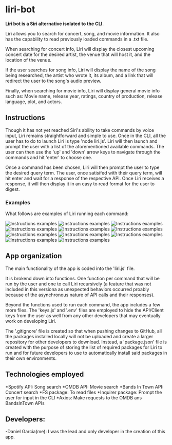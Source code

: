 # liri-bot

**Liri bot is a Siri alternative isolated to the CLI.**

Liri allows you to search for concert, song, and movie information. It also has the capability to read previously loaded commands in a .txt file.

When searching for concert info, Liri will display the closest upcoming concert date for the desired artist, the venue that will host it, and the location of the venue.

If the user searches for song info, Liri will display the name of the song being researched, the artist who wrote it, its album, and a link that will redirect the user to the song's audio preview.

Finally, when searching for movie info, Liri will display general movie info such as: Movie name, release year, ratings, country of production, release language, plot, and actors.

## Instructions

Though it has not yet reached Siri's ability to take commands by voice input, Liri remains straightforward and simple to use. Once in the CLI, all the user has to do to launch Liri is type 'node liri.js'. Liri will then launch and prompt the user with a list of the aforementioned available commands. The user can then use the 'up' and 'down' arrow keys to navigate through the commands and hit 'enter' to choose one. 

Once a command has been chosen, Liri will then prompt the user to type the desired query term. The user, once satisifed with their query term, will hit enter and wait for a response of the respective API. Once Liri receives a response, it will then display it in an easy to read format for the user to digest.

### Examples

What follows are examples of Liri running each command:

![Instructions examples](./screenshots/1.png)
![Instructions examples](./screenshots/2.png)
![Instructions examples](./screenshots/concert-this.png)
![Instructions examples](./screenshots/do-1.png)
![Instructions examples](./screenshots/do-2.png)
![Instructions examples](./screenshots/movie-1.png)
![Instructions examples](./screenshots/movie-2.png)
![Instructions examples](./screenshots/quit-1.png)
![Instructions examples](./screenshots/quit-2.png)
![Instructions examples](./screenshots/spotify-1.png)
![Instructions examples](./screenshots/spotify-2.png)


## App organization

The main functionality of the app is coded into the 'liri.js' file.

It is brokend down into functions. One function per command that will be run by the user and one to call Liri recursively (a feature that was not included in this versiona as unexpected behaviors occurred proably because of the asynchronous nature of API calls and their responses).

Beyond the functions used to run each command, the app includes a few more files. The 'keys.js' and '.env' files are employed to hide the API/Client keys from the user as well from any other developers that may eventually work on developing Liri.

The '.gitignore' file is created so that when pushing changes to GitHub, all the packages installed locally will not be uploaded and create a larger repository for other developers to download. Instead, a 'package.json' file is created with the purpose of storing the list of required packages for Liri to run and for future developers to use to automatically install said packages in their own environments.

## Technologies employed

*Spotify API: Song search
*OMDB API: Movie search
*Bands In Town API: Concert search
*FS package: To read files
*Inquirer package: Prompt the user for input in the CLI
*Axios: Make requests to the OMDB ans BandsInTown APIs

## Developers:
-Daniel Garcia(me): I was the lead and only developer in the creation of this app.
